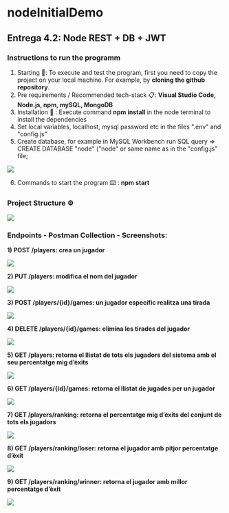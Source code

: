 # nodeInitialDemo
## Entrega 4.2: Node REST + DB + JWT


### Instructions to run the programm
1) Starting 🚀: To execute and test the program, first you need to copy the project on your local machine. For example, by **cloning the github repository**. 
2) Pre requirements / Recommended tech-stack 📋: **Visual Studio Code, Node.js, npm, mySQL, MongoDB**
3) Installation 🔧 : Execute command **npm install** in the node terminal to install the dependencies
4) Set local variables, localhost, mysql password etc in the files ".env" and "config.js"
5) Create database, for example in MySQL Workbench run SQL query => CREATE DATABASE "node" ("node" or same name as in the "config.js" file;

![](https://raw.githubusercontent.com/zeleugim88/nodeInitialDemo/4.2.Daus/img/a.png)

6) Commands to start the program ⌨️ : **npm start**

### Project Structure ⚙️ 

![](https://raw.githubusercontent.com/zeleugim88/nodeInitialDemo/4.2.Daus/img/0.png)

### Endpoints - Postman Collection - Screenshots: 

**1) POST /players: crea un jugador**

![](https://raw.githubusercontent.com/zeleugim88/nodeInitialDemo/4.2.Daus/img/1.png)

**2) PUT /players: modifica el nom del jugador**

![](https://raw.githubusercontent.com/zeleugim88/nodeInitialDemo/4.2.Daus/img/2.png)

**3) POST /players/{id}/games: un jugador específic realitza una tirada**

![](https://raw.githubusercontent.com/zeleugim88/nodeInitialDemo/4.2.Daus/img/3.png)

**4) DELETE /players/{id}/games: elimina les tirades del jugador**

![](https://raw.githubusercontent.com/zeleugim88/nodeInitialDemo/4.2.Daus/img/4.png)

**5) GET /players: retorna el llistat de tots els jugadors del sistema amb el seu percentatge mig d’èxits**

![](https://raw.githubusercontent.com/zeleugim88/nodeInitialDemo/4.2.Daus/img/5.png)

**6) GET /players/{id}/games: retorna el llistat de jugades per un jugador**

![](https://raw.githubusercontent.com/zeleugim88/nodeInitialDemo/4.2.Daus/img/6.png)

**7) GET /players/ranking: retorna el percentatge mig d’èxits del conjunt de tots els jugadors**

![](https://raw.githubusercontent.com/zeleugim88/nodeInitialDemo/4.2.Daus/img/7.png)

**8) GET /players/ranking/loser: retorna el jugador amb pitjor percentatge d’èxit**

![](https://raw.githubusercontent.com/zeleugim88/nodeInitialDemo/4.2.Daus/img/8.png)

**9) GET /players/ranking/winner: retorna el jugador amb millor percentatge d’èxit**

![](https://raw.githubusercontent.com/zeleugim88/nodeInitialDemo/4.2.Daus/img/9.png)
